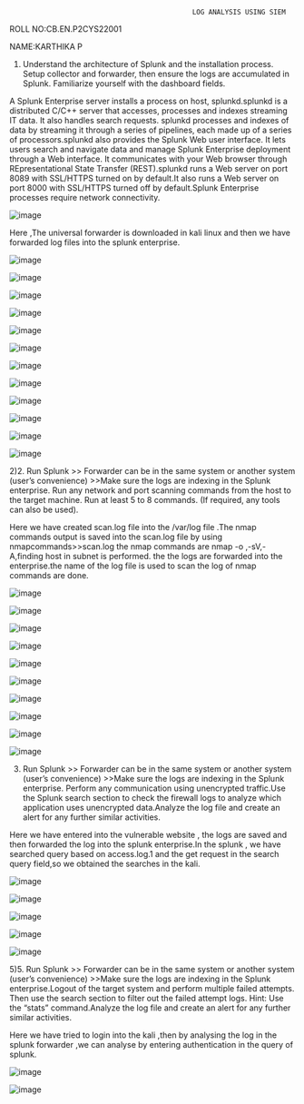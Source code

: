                                                  LOG ANALYSIS USING SIEM

 ROLL NO:CB.EN.P2CYS22001

 NAME:KARTHIKA P

1. Understand the architecture of Splunk and the installation process. Setup collector and forwarder, then ensure the logs are accumulated in Splunk. 
Familiarize yourself with the dashboard fields.

A Splunk Enterprise server installs a process on  host, splunkd.splunkd is a distributed C/C++ server that accesses, processes and indexes streaming IT 
data. It also handles search requests. splunkd processes and indexes of data by streaming it through a series of pipelines, each made up of a series of 
processors.splunkd also provides the Splunk Web user interface. It lets users search and navigate data and manage Splunk Enterprise deployment through a 
Web interface. It communicates with your Web browser through REpresentational State Transfer (REST).splunkd runs a Web server on port 8089 with SSL/HTTPS 
turned on by default.It also runs a Web server on port 8000 with SSL/HTTPS turned off by default.Splunk Enterprise processes require network connectivity.


![image](https://github.com/karthu12/cybersecurity-lab/assets/122804908/e26b34e3-f971-4741-bdf8-884819dc6b21)

Here ,The universal forwarder is downloaded in kali linux and then we have forwarded log files into the splunk enterprise. 

![image](https://github.com/karthu12/cybersecurity-lab/assets/122804908/7f4e68b1-7a0c-412e-b063-de7d216788d5)


![image](https://github.com/karthu12/cybersecurity-lab/assets/122804908/a2e71e9c-1531-49bb-a06e-0fa53df03426)


![image](https://github.com/karthu12/cybersecurity-lab/assets/122804908/9c9b4811-32dc-4440-a22e-c4b799028be5)


![image](https://github.com/karthu12/cybersecurity-lab/assets/122804908/8648b83b-51e7-45fe-9d4e-7c2057b3e3b9)


![image](https://github.com/karthu12/cybersecurity-lab/assets/122804908/b1c52175-e145-42dc-8c5e-fbcb7aca6c42)


![image](https://github.com/karthu12/cybersecurity-lab/assets/122804908/6ded79b2-1922-4576-beca-d2940f3fe15c)


![image](https://github.com/karthu12/cybersecurity-lab/assets/122804908/5e221136-b71d-4c4e-8bb8-200215ede20d)


![image](https://github.com/karthu12/cybersecurity-lab/assets/122804908/5a4180c5-8688-49f4-9dbe-a556efd1e33d)


![image](https://github.com/karthu12/cybersecurity-lab/assets/122804908/9446e3dc-03c3-4f53-889e-ee22eedfadfa)


![image](https://github.com/karthu12/cybersecurity-lab/assets/122804908/ed1a1743-fbae-48be-85b0-572b91a0fac3)


![image](https://github.com/karthu12/cybersecurity-lab/assets/122804908/c123d6b9-79d1-47c4-9f1f-18d05bbc4540)


![image](https://github.com/karthu12/cybersecurity-lab/assets/122804908/5141e5da-4ffb-429b-8b62-05b889768cdd)

2)2. Run Splunk >> Forwarder can be in the same system or another system (user’s convenience) >>Make sure the logs are indexing in the Splunk enterprise. Run any network and port scanning commands from the host to the target machine. Run at least 5 to 8 commands. (If required, any tools can also be used).

Here we have created scan.log file into the /var/log file .The nmap commands output is saved into the scan.log file by using nmapcommands>>scan.log
the nmap commands are nmap -o ,-sV,-A,finding host in subnet is performed. the the logs are forwarded into the enterprise.the name of the log file is used 
to scan the log of nmap commands are done.


![image](https://github.com/karthu12/cybersecurity-lab/assets/122804908/12f130e3-3cb3-4d8c-a16c-2c939cef0b97)

![image](https://github.com/karthu12/cybersecurity-lab/assets/122804908/7c38bb48-a69a-4aa7-9d08-4c834fb989d0)

![image](https://github.com/karthu12/cybersecurity-lab/assets/122804908/f19ed9f6-f0f1-41a1-a5c8-5a24d6b70929)

![image](https://github.com/karthu12/cybersecurity-lab/assets/122804908/63de435d-044a-49a6-947a-1d8d75754648)

![image](https://github.com/karthu12/cybersecurity-lab/assets/122804908/bcae49e8-7e77-49f4-8f2a-789ecbb62bdf)

![image](https://github.com/karthu12/cybersecurity-lab/assets/122804908/960e18bb-a811-47e2-8d45-e202ea0033b9)

![image](https://github.com/karthu12/cybersecurity-lab/assets/122804908/27070656-91bb-46b6-86f0-b17091b1ecd1)

![image](https://github.com/karthu12/cybersecurity-lab/assets/122804908/30fcfe30-6036-40f7-a88b-dde6d6a8631c)

![image](https://github.com/karthu12/cybersecurity-lab/assets/122804908/08242b9b-a20b-4979-aaf7-a8e91bb8c580)

![image](https://github.com/karthu12/cybersecurity-lab/assets/122804908/545321a2-2ddc-4514-8cbd-24f23298a62c)


3) Run Splunk >> Forwarder can be in the same system or another system (user’s convenience) >>Make sure the logs are indexing in the Splunk enterprise. Perform any communication using unencrypted traffic.Use the Splunk search section to check the firewall logs to analyze which application uses unencrypted data.Analyze the log file and create an alert for any further similar activities.

Here we have entered into the vulnerable website , the logs are saved and then forwarded the log into the splunk enterprise.In the splunk ,
we have searched query based on access.log.1 and the get request in the search query field,so we obtained the searches in the kali.

![image](https://github.com/karthu12/cybersecurity-lab/assets/122804908/f6ae3cd3-e6c5-4908-85ab-d84be02301e6)

![image](https://github.com/karthu12/cybersecurity-lab/assets/122804908/62ee46db-ab80-42fe-96c2-ec35c9a2d763)

![image](https://github.com/karthu12/cybersecurity-lab/assets/122804908/b9176146-f2a8-434b-9167-d0b2fc2cf812)

![image](https://github.com/karthu12/cybersecurity-lab/assets/122804908/40cb9f4e-ae0c-460a-b692-68eff6c8b9a5)

![image](https://github.com/karthu12/cybersecurity-lab/assets/122804908/d429964a-d879-4a02-9d86-42d3bf971c58)

5)5. Run Splunk >> Forwarder can be in the same system or another system (user’s convenience) >>Make sure the logs are indexing in the Splunk enterprise.Logout of the target system and perform multiple failed attempts. Then use the search section to filter out the failed attempt logs. Hint: Use the “stats” command.Analyze the log file and create an alert for any further similar activities.

Here we have tried to login into the kali ,then by analysing the log in the splunk forwarder ,we can analyse by entering authentication in the query of splunk.

![image](https://github.com/karthu12/cybersecurity-lab/assets/122804908/098d01ce-f4a7-48a2-92aa-5e5d123e8683)

![image](https://github.com/karthu12/cybersecurity-lab/assets/122804908/e5aa5bf6-5060-4296-9cd5-624a26e74a95)



